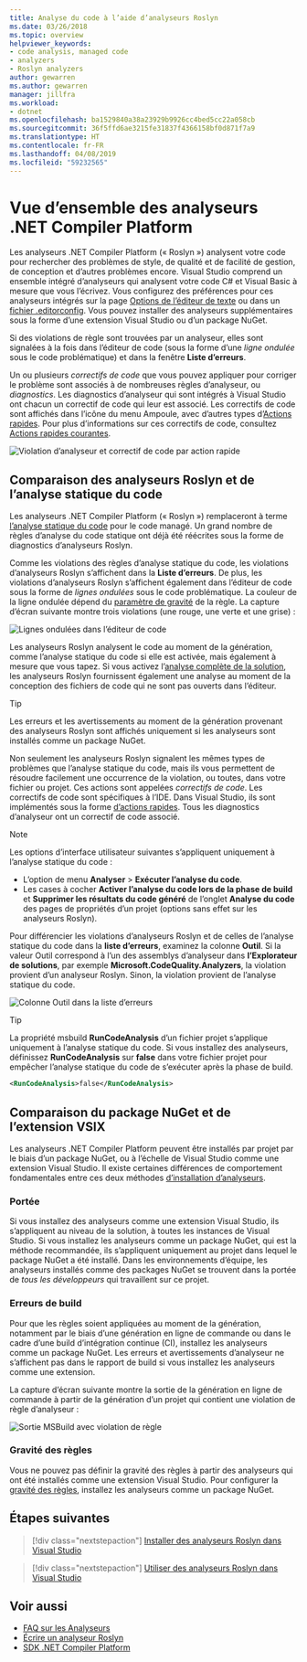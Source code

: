 ```yaml
---
title: Analyse du code à l’aide d’analyseurs Roslyn
ms.date: 03/26/2018
ms.topic: overview
helpviewer_keywords:
- code analysis, managed code
- analyzers
- Roslyn analyzers
author: gewarren
ms.author: gewarren
manager: jillfra
ms.workload:
- dotnet
ms.openlocfilehash: ba1529840a38a23929b9926cc4bed5cc22a058cb
ms.sourcegitcommit: 36f5ffd6ae3215fe31837f4366158bf0d871f7a9
ms.translationtype: HT
ms.contentlocale: fr-FR
ms.lasthandoff: 04/08/2019
ms.locfileid: "59232565"
---
```

# <a name="overview-of-net-compiler-platform-analyzers"></a>Vue d’ensemble des analyseurs .NET Compiler Platform

Les analyseurs .NET Compiler Platform (« Roslyn ») analysent votre code pour rechercher des problèmes de style, de qualité et de facilité de gestion, de conception et d’autres problèmes encore. Visual Studio comprend un ensemble intégré d’analyseurs qui analysent votre code C# et Visual Basic à mesure que vous l’écrivez. Vous configurez des préférences pour ces analyseurs intégrés sur la page [Options de l’éditeur de texte](../ide/code-styles-and-quick-actions.md) ou dans un [fichier .editorconfig](../ide/editorconfig-code-style-settings-reference.md). Vous pouvez installer des analyseurs supplémentaires sous la forme d’une extension Visual Studio ou d’un package NuGet.

Si des violations de règle sont trouvées par un analyseur, elles sont signalées à la fois dans l’éditeur de code (sous la forme d’une *ligne ondulée* sous le code problématique) et dans la fenêtre **Liste d’erreurs**.

Un ou plusieurs *correctifs de code* que vous pouvez appliquer pour corriger le problème sont associés à de nombreuses règles d’analyseur, ou *diagnostics*. Les diagnostics d’analyseur qui sont intégrés à Visual Studio ont chacun un correctif de code qui leur est associé. Les correctifs de code sont affichés dans l’icône du menu Ampoule, avec d’autres types d’[Actions rapides](../ide/quick-actions.md). Pour plus d’informations sur ces correctifs de code, consultez [Actions rapides courantes](../ide/common-quick-actions.md).

![Violation d’analyseur et correctif de code par action rapide](../code-quality/media/built-in-analyzer-code-fix.png)

## <a name="roslyn-analyzers-vs-static-code-analysis"></a>Comparaison des analyseurs Roslyn et de l’analyse statique du code

Les analyseurs .NET Compiler Platform (« Roslyn ») remplaceront à terme [l’analyse statique du code](../code-quality/code-analysis-for-managed-code-overview.md) pour le code managé. Un grand nombre de règles d’analyse du code statique ont déjà été réécrites sous la forme de diagnostics d’analyseurs Roslyn.

Comme les violations des règles d’analyse statique du code, les violations d’analyseurs Roslyn s’affichent dans la **Liste d’erreurs**. De plus, les violations d’analyseurs Roslyn s’affichent également dans l’éditeur de code sous la forme de *lignes ondulées* sous le code problématique. La couleur de la ligne ondulée dépend du [paramètre de gravité](../code-quality/use-roslyn-analyzers.md#rule-severity) de la règle. La capture d’écran suivante montre trois violations (une rouge, une verte et une grise) :

![Lignes ondulées dans l’éditeur de code](media/diagnostics-severity-colors.png)

Les analyseurs Roslyn analysent le code au moment de la génération, comme l’analyse statique du code si elle est activée, mais également à mesure que vous tapez. Si vous activez l’[analyse complète de la solution](../code-quality/how-to-enable-and-disable-full-solution-analysis-for-managed-code.md#to-toggle-full-solution-analysis), les analyseurs Roslyn fournissent également une analyse au moment de la conception des fichiers de code qui ne sont pas ouverts dans l’éditeur.

> [!TIP]
> Les erreurs et les avertissements au moment de la génération provenant des analyseurs Roslyn sont affichés uniquement si les analyseurs sont installés comme un package NuGet.

Non seulement les analyseurs Roslyn signalent les mêmes types de problèmes que l’analyse statique du code, mais ils vous permettent de résoudre facilement une occurrence de la violation, ou toutes, dans votre fichier ou projet. Ces actions sont appelées *correctifs de code*. Les correctifs de code sont spécifiques à l’IDE. Dans Visual Studio, ils sont implémentés sous la forme [d’actions rapides](../ide/quick-actions.md). Tous les diagnostics d’analyseur ont un correctif de code associé.

> [!NOTE]
> Les options d’interface utilisateur suivantes s’appliquent uniquement à l’analyse statique du code :
>
> - L’option de menu **Analyser** > **Exécuter l’analyse du code**.
> - Les cases à cocher **Activer l’analyse du code lors de la phase de build** et **Supprimer les résultats du code généré** de l’onglet **Analyse du code** des pages de propriétés d’un projet (options sans effet sur les analyseurs Roslyn).

Pour différencier les violations d’analyseurs Roslyn et de celles de l’analyse statique du code dans la **liste d’erreurs**, examinez la colonne **Outil**. Si la valeur Outil correspond à l’un des assemblys d’analyseur dans **l’Explorateur de solutions**, par exemple **Microsoft.CodeQuality.Analyzers**, la violation provient d’un analyseur Roslyn. Sinon, la violation provient de l’analyse statique du code.

![Colonne Outil dans la liste d’erreurs](media/code-analysis-tool-in-error-list.png)

> [!TIP]
> La propriété msbuild **RunCodeAnalysis** d’un fichier projet s’applique uniquement à l’analyse statique du code. Si vous installez des analyseurs, définissez **RunCodeAnalysis** sur **false** dans votre fichier projet pour empêcher l’analyse statique du code de s’exécuter après la phase de build.
>
> ```xml
> <RunCodeAnalysis>false</RunCodeAnalysis>
> ```

## <a name="nuget-package-versus-vsix-extension"></a>Comparaison du package NuGet et de l’extension VSIX

Les analyseurs .NET Compiler Platform peuvent être installés par projet par le biais d’un package NuGet, ou à l’échelle de Visual Studio comme une extension Visual Studio. Il existe certaines différences de comportement fondamentales entre ces deux méthodes [d’installation d’analyseurs](../code-quality/install-roslyn-analyzers.md).

### <a name="scope"></a>Portée

Si vous installez des analyseurs comme une extension Visual Studio, ils s’appliquent au niveau de la solution, à toutes les instances de Visual Studio. Si vous installez les analyseurs comme un package NuGet, qui est la méthode recommandée, ils s’appliquent uniquement au projet dans lequel le package NuGet a été installé. Dans les environnements d’équipe, les analyseurs installés comme des packages NuGet se trouvent dans la portée de *tous les développeurs* qui travaillent sur ce projet.

### <a name="build-errors"></a>Erreurs de build

Pour que les règles soient appliquées au moment de la génération, notamment par le biais d’une génération en ligne de commande ou dans le cadre d’une build d’intégration continue (CI), installez les analyseurs comme un package NuGet. Les erreurs et avertissements d’analyseur ne s’affichent pas dans le rapport de build si vous installez les analyseurs comme une extension.

La capture d’écran suivante montre la sortie de la génération en ligne de commande à partir de la génération d’un projet qui contient une violation de règle d’analyseur :

![Sortie MSBuild avec violation de règle](media/command-line-build-analyzers.png)

### <a name="rule-severity"></a>Gravité des règles

Vous ne pouvez pas définir la gravité des règles à partir des analyseurs qui ont été installés comme une extension Visual Studio. Pour configurer la [gravité des règles](../code-quality/use-roslyn-analyzers.md#rule-severity), installez les analyseurs comme un package NuGet.

## <a name="next-steps"></a>Étapes suivantes

> [!div class="nextstepaction"]
> [Installer des analyseurs Roslyn dans Visual Studio](../code-quality/install-roslyn-analyzers.md)

> [!div class="nextstepaction"]
> [Utiliser des analyseurs Roslyn dans Visual Studio](../code-quality/use-roslyn-analyzers.md)

## <a name="see-also"></a>Voir aussi

- [FAQ sur les Analyseurs](analyzers-faq.md)
- [Écrire un analyseur Roslyn](../extensibility/getting-started-with-roslyn-analyzers.md)
- [SDK .NET Compiler Platform](/dotnet/csharp/roslyn-sdk/)